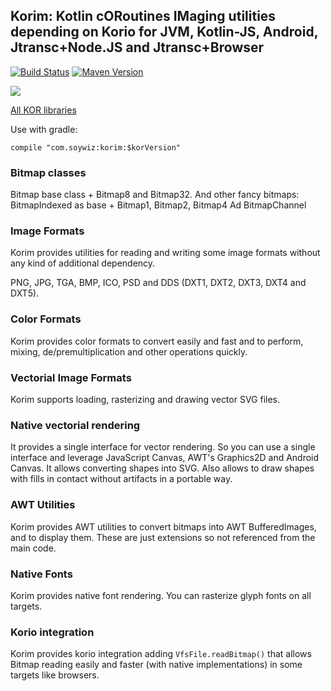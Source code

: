 ## Korim: Kotlin cORoutines IMaging utilities depending on Korio for JVM, Kotlin-JS, Android, Jtransc+Node.JS and Jtransc+Browser

[![Build Status](https://travis-ci.org/korlibs/korim.svg?branch=master)](https://travis-ci.org/korlibs/korim)
[![Maven Version](https://img.shields.io/github/tag/korlibs/korim.svg?style=flat&label=maven)](http://search.maven.org/#search%7Cga%7C1%7Ca%3A%22korim%22)

![](https://raw.githubusercontent.com/korlibs/kor/master/logos/128/korim.png)

[All KOR libraries](https://github.com/korlibs/kor)

Use with gradle:

```
compile "com.soywiz:korim:$korVersion"
```

### Bitmap classes

Bitmap base class + Bitmap8 and Bitmap32.
And other fancy bitmaps: BitmapIndexed as base + Bitmap1, Bitmap2, Bitmap4
Ad BitmapChannel

### Image Formats

Korim provides utilities for reading and writing some image formats without any kind of additional dependency.

PNG, JPG, TGA, BMP, ICO, PSD and DDS (DXT1, DXT2, DXT3, DXT4 and DXT5).

### Color Formats

Korim provides color formats to convert easily and fast and to perform, mixing, de/premultiplication and other operations quickly.

### Vectorial Image Formats

Korim supports loading, rasterizing and drawing vector SVG files.

### Native vectorial rendering

It provides a single interface for vector rendering.
So you can use a single interface and leverage JavaScript Canvas,
AWT's Graphics2D and Android Canvas.
It allows converting shapes into SVG.
Also allows to draw shapes with fills in contact without artifacts in a portable way.

### AWT Utilities

Korim provides AWT utilities to convert bitmaps into AWT BufferedImages, and to display them.
These are just extensions so not referenced from the main code.

### Native Fonts

Korim provides native font rendering. You can rasterize glyph fonts on all targets.

### Korio integration

Korim provides korio integration adding `VfsFile.readBitmap()` that allows Bitmap reading easily
and faster (with native implementations) in some targets like browsers.
